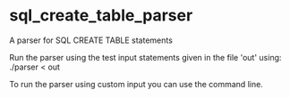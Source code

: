 # sql_create_table_parser
A parser for SQL CREATE TABLE statements

Run the parser using the test input statements given in the file 'out' using:
./parser < out

To run the parser using custom input you can use the command line.

